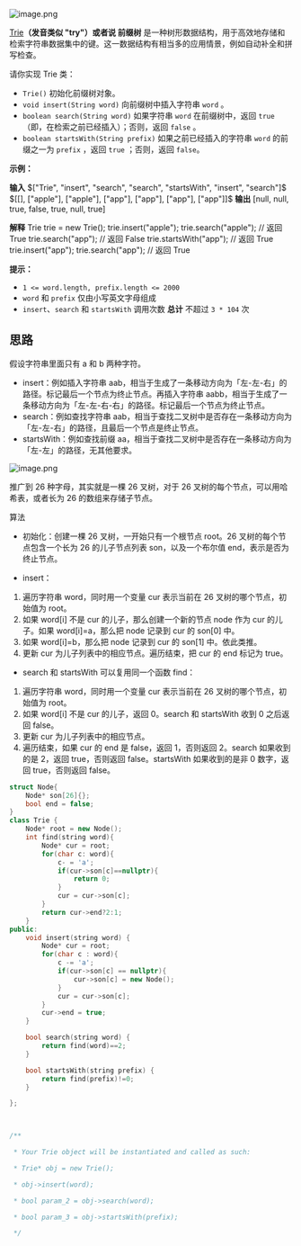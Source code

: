 ![image.png](https://obsidian-1311563466.cos.ap-guangzhou.myqcloud.com/baguwen/20241216153831.png)

[Trie](https://baike.baidu.com/item/%E5%AD%97%E5%85%B8%E6%A0%91/9825209?fr=aladdin)**（发音类似 "try"）或者说 前缀树** 是一种树形数据结构，用于高效地存储和检索字符串数据集中的键。这一数据结构有相当多的应用情景，例如自动补全和拼写检查。

请你实现 Trie 类：
- `Trie()` 初始化前缀树对象。
- `void insert(String word)` 向前缀树中插入字符串 `word` 。
- `boolean search(String word)` 如果字符串 `word` 在前缀树中，返回 `true`（即，在检索之前已经插入）；否则，返回 `false` 。
- `boolean startsWith(String prefix)` 如果之前已经插入的字符串 `word` 的前缀之一为 `prefix` ，返回 `true` ；否则，返回 `false`。

**示例：**

**输入**
$["Trie", "insert", "search", "search", "startsWith", "insert", "search"]$
$[[], ["apple"], ["apple"], ["app"], ["app"], ["app"], ["app"]]$
**输出**
[null, null, true, false, true, null, true]

**解释**
Trie trie = new Trie();
trie.insert("apple");
trie.search("apple");   // 返回 True
trie.search("app");     // 返回 False
trie.startsWith("app"); // 返回 True
trie.insert("app");
trie.search("app");     // 返回 True

**提示：**
- `1 <= word.length, prefix.length <= 2000`
- `word` 和 `prefix` 仅由小写英文字母组成
- `insert`、`search` 和 `startsWith` 调用次数 **总计** 不超过 `3 * 104` 次

## 思路

假设字符串里面只有 a 和 b 两种字符。
- insert：例如插入字符串 aab，相当于生成了一条移动方向为「左-左-右」的路径。标记最后一个节点为终止节点。再插入字符串 aabb，相当于生成了一条移动方向为「左-左-右-右」的路径。标记最后一个节点为终止节点。
- search：例如查找字符串 aab，相当于查找二叉树中是否存在一条移动方向为「左-左-右」的路径，且最后一个节点是终止节点。
- startsWith：例如查找前缀 aa，相当于查找二叉树中是否存在一条移动方向为「左-左」的路径，无其他要求。

![image.png](https://obsidian-1311563466.cos.ap-guangzhou.myqcloud.com/baguwen/20241216151547.png)

推广到 26 种字母，其实就是一棵 26 叉树，对于 26 叉树的每个节点，可以用哈希表，或者长为 26 的数组来存储子节点。

算法

- 初始化：创建一棵 26 叉树，一开始只有一个根节点 root。26 叉树的每个节点包含一个长为 26 的儿子节点列表 son，以及一个布尔值 end，表示是否为终止节点。

- insert：
1. 遍历字符串 word，同时用一个变量 cur 表示当前在 26 叉树的哪个节点，初始值为 root。
2. 如果 word[i] 不是 cur 的儿子，那么创建一个新的节点 node 作为 cur 的儿子。如果 word[i]=a，那么把 node 记录到 cur 的 son[0] 中。
3. 如果 word[i]=b，那么把 node 记录到 cur 的 son[1] 中。依此类推。
4. 更新 cur 为儿子列表中的相应节点。遍历结束，把 cur 的 end 标记为 true。

- search 和 startsWith 可以复用同一个函数 find：
1. 遍历字符串 word，同时用一个变量 cur 表示当前在 26 叉树的哪个节点，初始值为 root。
2. 如果 word[i] 不是 cur 的儿子，返回 0。search 和 startsWith 收到 0 之后返回 false。
3. 更新 cur 为儿子列表中的相应节点。
4. 遍历结束，如果 cur 的 end 是 false，返回 1，否则返回 2。search 如果收到的是 2，返回 true，否则返回 false。startsWith 如果收到的是非 0 数字，返回 true，否则返回 false。

```c++
struct Node{
	Node* son[26]{};
	bool end = false;
}
class Trie {
	Node* root = new Node();
	int find(string word){
		Node* cur = root;
		for(char c: word){
			c- = 'a';
			if(cur->son[c]==nullptr){
				return 0;
			}
			cur = cur->son[c];
		}
		return cur->end?2:1;
	}
public:
    void insert(string word) {
		Node* cur = root;
		for(char c : word){
			c -= 'a';
			if(cur->son[c] == nullptr){
				cur->son[c] = new Node();
			}
			cur = cur->son[c];
		}
		cur->end = true;
    }

    bool search(string word) {
		return find(word)==2;
    }

    bool startsWith(string prefix) {
		return find(prefix)!=0;
    }

};

  

/**

 * Your Trie object will be instantiated and called as such:

 * Trie* obj = new Trie();

 * obj->insert(word);

 * bool param_2 = obj->search(word);

 * bool param_3 = obj->startsWith(prefix);

 */
```